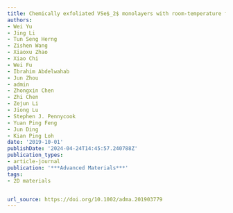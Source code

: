 ```yaml
---
title: Chemically exfoliated VSe$_2$ monolayers with room-temperature ferromagnetism
authors:
- Wei Yu
- Jing Li
- Tun Seng Herng
- Zishen Wang
- Xiaoxu Zhao
- Xiao Chi
- Wei Fu
- Ibrahim Abdelwahab
- Jun Zhou
- admin
- Zhongxin Chen
- Zhi Chen
- Zejun Li
- Jiong Lu
- Stephen J. Pennycook
- Yuan Ping Feng
- Jun Ding
- Kian Ping Loh
date: '2019-10-01'
publishDate: '2024-04-24T14:45:57.240788Z'
publication_types:
- article-journal
publication: '***Advanced Materials***'
tags:
- 2D materials


url_source: https://doi.org/10.1002/adma.201903779
---
```

